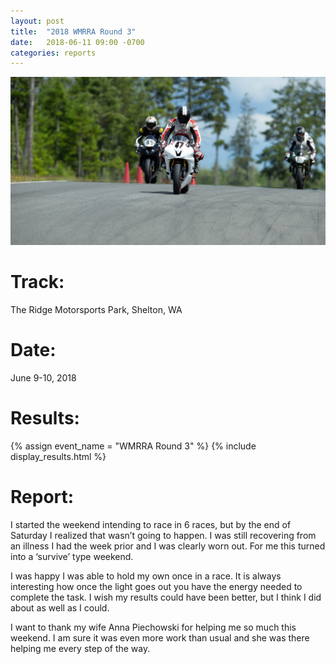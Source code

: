 ```yaml
---
layout: post
title:  "2018 WMRRA Round 3"
date:   2018-06-11 09:00 -0700
categories: reports
---
```


![](/img/race-report-photos/2018/2018-wmrra-r3-header.jpg)

# Track:
The Ridge Motorsports Park, Shelton, WA

# Date:
June 9-10, 2018

# Results:
{% assign event_name = "WMRRA Round 3" %}
{% include display_results.html %}

# Report:

I started the weekend intending to race in 6 races, but by the end of Saturday I realized that wasn’t going to happen. I was still recovering from an illness I had the week prior and I was clearly worn out. For me this turned into a ‘survive’ type weekend.

I was happy I was able to hold my own once in a race. It is always interesting how once the light goes out you have the energy needed to complete the task. I wish my results could have been better, but I think I did about as well as I could.

I want to thank my wife Anna Piechowski for helping me so much this weekend. I am sure it was even more work than usual and she was there helping me every step of the way.